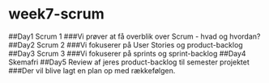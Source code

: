 # week7-scrum
##Day1 Scrum 1
###Vi prøver at få overblik over Scrum - hvad og hvordan?
##Day2 Scrum 2
###Vi fokuserer på User Stories og product-backlog
##Day3 Scrum 3
###Vi fokuserer på sprints og sprint-backlog
##Day4 Skemafri
##Day5 Review af jeres product-backlog til semester projektet
###Der vil blive lagt en plan op med rækkefølgen.
